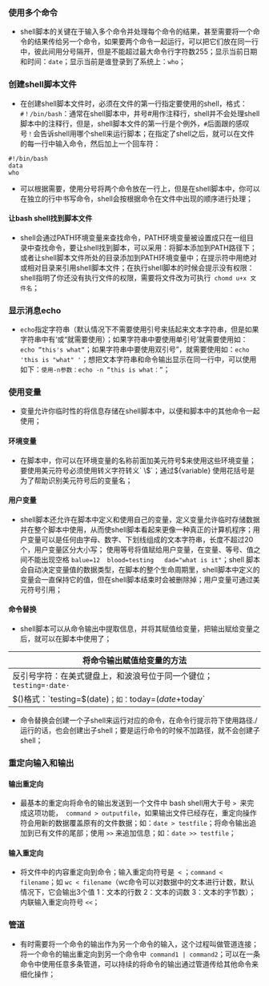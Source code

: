 ### 使用多个命令
+ shell脚本的关键在于输入多个命令并处理每个命令的结果，甚至需要将一个命令的结果传给另一个命令，如果要两个命令一起运行，可以把它们放在同一行中，彼此间用分号隔开，但是不能超过最大命令行字符数255；显示当前日期和时间：`date`；显示当前是谁登录到了系统上：`who`；

### 创建shell脚本文件
+ 在创建shell脚本文件时，必须在文件的第一行指定要使用的shell，格式：`#！/bin/bash`：通常在shell脚本中，井号#用作注释行，shell并不会处理shell脚本中的注释行，但是，shell脚本文件的第一行是个例外，`#`后面跟的感叹号`！`会告诉shell用哪个shell来运行脚本；在指定了shell之后，就可以在文件的每一行中输入命令，然后加上一个回车符：

```
#!/bin/bash
data
who
```
+ 可以根据需要，使用分号将两个命令放在一行上，但是在shell脚本中，你可以在独立的行中书写命令，shell会按根据命令在文件中出现的顺序进行处理；
#### 让bash shell找到脚本文件
+ shell会通过PATH环境变量来查找命令，PATH环境变量被设置成只在一组目录中查找命令，要让shell找到脚本，可以采用：将脚本添加到PATH路径下；或者让shell脚本文件所处的目录添加到PATH环境变量中；在提示符中用绝对或相对目录来引用shell脚本文件；在执行shell脚本的时候会提示没有权限：shell指明了你还没有执行文件的权限，需要将文件改为可执行` chomd u+x 文件名`；

### 显示消息echo
+ `echo`指定字符串（默认情况下不需要使用引号来括起来文本字符串，但是如果字符串中有‘或“就需要使用）；如果字符串中要使用单引号’就需要使用如：`echo ”this's what“`；如果字符串中要使用双引号”，就需要使用如：`echo 'this is "what" '`；想把文本字符串和命令输出显示在同一行中，可以使用如下：`使用-n参数：echo -n “this is what：”`；

### 使用变量
+ 变量允许你临时性的将信息存储在shell脚本中，以便和脚本中的其他命令一起使用；
#### 环境变量
+ 在脚本中，你可以在环境变量的名称前面加美元符号$来使用这些环境变量；要使用美元符号必须使用转义字符转义` \$`；通过${variable} 使用花括号是为了帮助识别美元符号后的变量名；
#### 用户变量
+ shell脚本还允许在脚本中定义和使用自己的变量，定义变量允许临时存储数据并在整个脚本中使用，从而使shell脚本看起来更像一种真正的计算机程序；用户变量可以是任何由字母、数字、下划线组成的文本字符串，长度不超过20个，用户变量区分大小写； 使用等号将值赋给用户变量，在变量、等号、值之间不能出现空格 `balue=12  blood=testing   dad="what is it"`；shell 脚本会自动决定变量值的数据类型，在脚本的整个生命周期里，shell脚本中定义的变量会一直保持它的值，但在shell脚本结束时会被删除掉；用户变量可通过美元符号引用；
#### 命令替换
+ shell脚本可以从命令输出中提取信息，并将其赋值给变量，把输出赋给变量之后，就可以在脚本中使用了；

|将命令输出赋值给变量的方法|
|------|
|反引号字符：在美式键盘上，和波浪号位于同一个键位；`testing=·date·`|
|$()格式：`testing=$(date)`；如：`today=$(date +%y%m%d)`（today为日期如170828），`ls /usr/bin -al > log.$today`|

+ 命令替换会创建一个子shell来运行对应的命令，在命令行提示符下使用路径./运行的话，也会创建出子shell；要是运行命令的时候不加路径，就不会创建子shell；

### 重定向输入和输出
#### 输出重定向
+ 最基本的重定向将命令的输出发送到一个文件中 bash shell用大于号 `> `来完成这项功能，` command > outputfile`，如果输出文件已经存在，重定向操作符会用新的数据覆盖原有的文件数据；如：`date > testfile`；将命令输出追加到已有文件的尾部；使用 `>>` 来追加信息；如：`date >> testfile`；
#### 输入重定向
+ 将文件中的内容重定向到命令；输入重定向符号是` <` ；`command < filename`；如 `wc < filename`（wc命令可以对数据中的文本进行计数，默认情况下，它会输出3个值 1：文本的行数 2：文本的词数 3：文本的字节数）；内联输入重定向符号 `<<`；

### 管道
+ 有时需要将一个命令的输出作为另一个命令的输入，这个过程叫做管道连接；将一个命令的输出重定向到另一个命令中` command1 | command2`；可以在一条命令中使用任意多条管道，可以持续的将命令的输出通过管道传给其他命令来细化操作；



